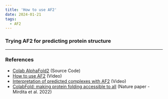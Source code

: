 ```yaml
---
title: 'How to use AF2'
date: 2024-01-21
tags:
  - AF2
---
```

### Trying AF2 for predicting protein structure 





---
### References 
- [Colab AlphaFold2](https://colab.research.google.com/github/deepmind/alphafold/blob/main/notebooks/AlphaFold.ipynb?pli=1) (Source Code)
- [How to use AF2](https://www.youtube.com/watch?v=eLy7PdzRgLs) (Video)
- [Interpretation of predicted complexes with AF2](https://www.youtube.com/watch?v=_hkxQ8h6L-Q) (Video)
- [ColabFold: making protein folding accessible to all](https://www.nature.com/articles/s41592-022-01488-1) (Nature paper - Mirdita et al. 2022)
